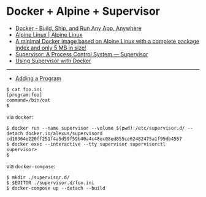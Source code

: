 # Docker + Alpine + Supervisor

* [Docker - Build, Ship, and Run Any App, Anywhere](https://www.docker.com/)
* [Alpine Linux | Alpine Linux](https://alpinelinux.org/)
 * [A minimal Docker image based on Alpine Linux with a complete package index and only 5 MB in size!](https://hub.docker.com/_/alpine/)
* [Supervisor: A Process Control System — Supervisor](http://supervisord.org/)
 * [Using Supervisor with Docker](https://docs.docker.com/engine/admin/using_supervisord/)

---

* [Adding a Program](http://supervisord.org/running.html#adding-a-program)

```
$ cat foo.ini 
[program:foo]
command=/bin/cat
$ 
```
via `docker`:

```
$ docker run --name supervisor --volume $(pwd):/etc/supervisor.d/ --detach docker.io/alexus/supervisord
cd18364e220ff251f4a5d59f59b40a4c48ec08ed855ce62482475a1f95db4557
$ docker exec --interactive --tty supervisor supervisorctl
supervisor> 
$ 
```

via `docker-compose`:

```
$ mkdir ./supervisor.d/
$ $EDITOR ./supervisor.d/foo.ini
$ docker-compose up --detach --build
```
